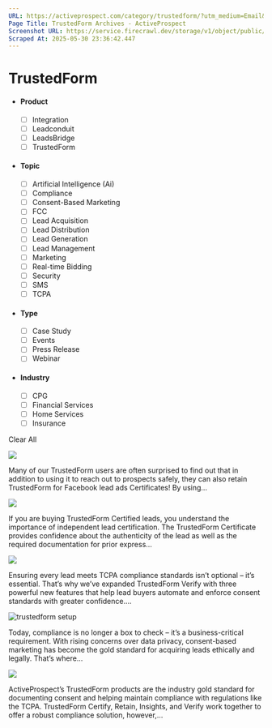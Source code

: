 ```yaml
---
URL: https://activeprospect.com/category/trustedform/?utm_medium=Email&utm_source=Website&utm_campaign=AP-Email-InsideCBM-Jan
Page Title: TrustedForm Archives - ActiveProspect
Screenshot URL: https://service.firecrawl.dev/storage/v1/object/public/media/screenshot-cd7fdf5c-910b-4621-8632-0a226ec2c3ce.png
Scraped At: 2025-05-30 23:36:42.447
---
```

# TrustedForm



- #### Product


  - [ ] Integration
  - [ ] Leadconduit
  - [ ] LeadsBridge
  - [ ] TrustedForm
- #### Topic


  - [ ] Artificial Intelligence (Ai)
  - [ ] Compliance
  - [ ] Consent-Based Marketing
  - [ ] FCC
  - [ ] Lead Acquisition
  - [ ] Lead Distribution
  - [ ] Lead Generation
  - [ ] Lead Management
  - [ ] Marketing
  - [ ] Real-time Bidding
  - [ ] Security
  - [ ] SMS
  - [ ] TCPA
- #### Type


  - [ ] Case Study
  - [ ] Events
  - [ ] Press Release
  - [ ] Webinar
- #### Industry


  - [ ] CPG
  - [ ] Financial Services
  - [ ] Home Services
  - [ ] Insurance

Clear All

![](https://activeprospect.com/wp-content/uploads/2021/10/TL_Facebook_feat-400x300.png)



Many of our TrustedForm users are often surprised to find out that in addition to using it to reach out to prospects safely, they can also retain TrustedForm for Facebook lead ads Certificates! By using…


![](https://activeprospect.com/wp-content/uploads/2023/05/Matching_PII_feat-1-400x300.png)



If you are buying TrustedForm Certified leads, you understand the importance of independent lead certification. The TrustedForm Certificate provides confidence about the authenticity of the lead as well as the required documentation for prior express…


![](https://activeprospect.com/wp-content/uploads/2025/05/Consent_checks_feat-400x300.png)



Ensuring every lead meets TCPA compliance standards isn’t optional – it’s essential. That’s why we’ve expanded TrustedForm Verify with three powerful new features that help lead buyers automate and enforce consent standards with greater confidence.…


![trustedform setup](https://activeprospect.com/wp-content/uploads/2025/05/TF_Setup_feat-400x300.png)



Today, compliance is no longer a box to check – it’s a business-critical requirement. With rising concerns over data privacy, consent-based marketing has become the gold standard for acquiring leads ethically and legally. That’s where…


![](https://activeprospect.com/wp-content/uploads/2025/05/TF_Errors_feat-400x300.png)



ActiveProspect’s TrustedForm products are the industry gold standard for documenting consent and helping maintain compliance with regulations like the TCPA. TrustedForm Certify, Retain, Insights, and Verify work together to offer a robust compliance solution, however,…



